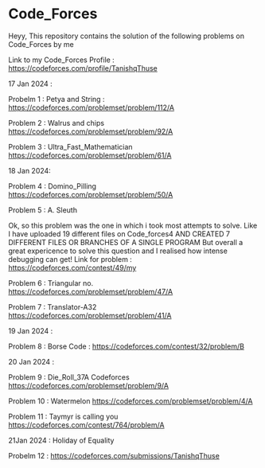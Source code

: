 # Code_Forces

Heyy, This repository contains the solution of the following problems on Code_Forces by me 

Link to my Code_Forces Profile : https://codeforces.com/profile/TanishqThuse

17 Jan 2024 :

Probelm 1 : Petya and String :
https://codeforces.com/problemset/problem/112/A

Problem 2 : Walrus and chips
https://codeforces.com/problemset/problem/92/A

Problem 3 : Ultra_Fast_Mathematician
https://codeforces.com/problemset/problem/61/A

18 Jan 2024:

Problem 4 : Domino_Pilling
https://codeforces.com/problemset/problem/50/A

Problem 5 : A. Sleuth

Ok, so this problem was the one in which i took most attempts to solve.
Like I have uploaded 19 different files on Code_forces4
AND CREATED 7 DIFFERENT FILES OR BRANCHES OF A SINGLE PROGRAM
But overall a great expericence to solve this question and I realised how 
intense debugging can get!
Link for problem : https://codeforces.com/contest/49/my

Problem 6 : Triangular no.
https://codeforces.com/problemset/problem/47/A

Problem 7 : Translator-A32
https://codeforces.com/problemset/problem/41/A

19 Jan 2024 :

Problem 8 : Borse Code : 
https://codeforces.com/contest/32/problem/B

20 Jan 2024 :

Problem 9 : Die_Roll_37A Codeforces
https://codeforces.com/problemset/problem/9/A

Problem 10 : Watermelon
https://codeforces.com/problemset/problem/4/A

Problem 11 : Taymyr is calling you
https://codeforces.com/contest/764/problem/A

21Jan 2024 : 
Holiday of Equality

Probelm 12 : https://codeforces.com/submissions/TanishqThuse
